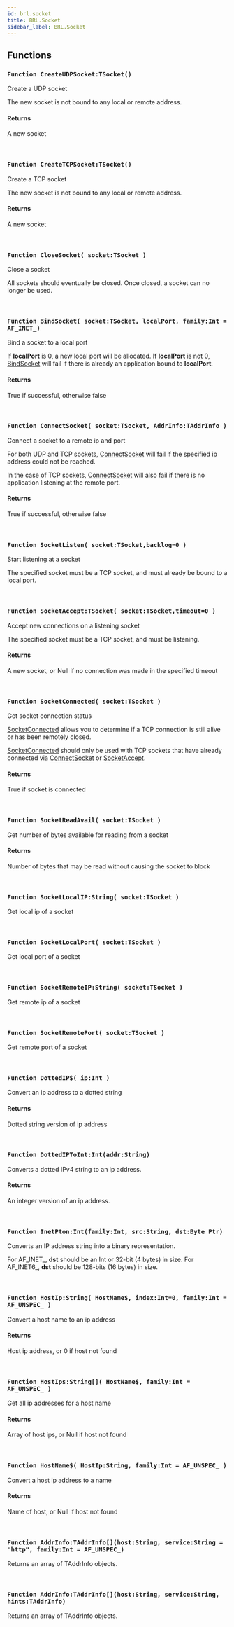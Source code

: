 ```yaml
---
id: brl.socket
title: BRL.Socket
sidebar_label: BRL.Socket
---
```



## Functions

### `Function CreateUDPSocket:TSocket()`

Create a UDP socket


The new socket is not bound to any local or remote address.


#### Returns
A new socket


<br/>

### `Function CreateTCPSocket:TSocket()`

Create a TCP socket


The new socket is not bound to any local or remote address.


#### Returns
A new socket


<br/>

### `Function CloseSocket( socket:TSocket )`

Close a socket


All sockets should eventually be closed. Once closed, a socket can no longer
be used.


<br/>

### `Function BindSocket( socket:TSocket, localPort, family:Int = AF_INET_)`

Bind a socket to a local port


If <b>localPort</b> is 0, a new local port will be allocated. If <b>localPort</b> is not 0,
[BindSocket](../../brl/brl.socket/#function-bindsocket-sockettsocket-localport-familyint-afinet) will fail if there is already an application bound to <b>localPort</b>.


#### Returns
True if successful, otherwise false


<br/>

### `Function ConnectSocket( socket:TSocket, AddrInfo:TAddrInfo )`

Connect a socket to a remote ip and port


For both UDP and TCP sockets, [ConnectSocket](../../brl/brl.socket/#function-connectsocket-sockettsocket-addrinfotaddrinfo-) will fail if the specified
ip address could not be reached.

In the case of TCP sockets, [ConnectSocket](../../brl/brl.socket/#function-connectsocket-sockettsocket-addrinfotaddrinfo-) will also fail if there is
no application listening at the remote port.


#### Returns
True if successful, otherwise false


<br/>

### `Function SocketListen( socket:TSocket,backlog=0 )`

Start listening at a socket


The specified socket must be a TCP socket, and must already be bound to a local port.


<br/>

### `Function SocketAccept:TSocket( socket:TSocket,timeout=0 )`

Accept new connections on a listening socket


The specified socket must be a TCP socket, and must be listening.


#### Returns
A new socket, or Null if no connection was made in the specified timeout


<br/>

### `Function SocketConnected( socket:TSocket )`

Get socket connection status


[SocketConnected](../../brl/brl.socket/#function-socketconnected-sockettsocket-) allows you to determine if a TCP connection is still
alive or has been remotely closed.

[SocketConnected](../../brl/brl.socket/#function-socketconnected-sockettsocket-) should only be used with TCP sockets that have already
connected via [ConnectSocket](../../brl/brl.socket/#function-connectsocket-sockettsocket-addrinfotaddrinfo-) or [SocketAccept](../../brl/brl.socket/#function-socketaccepttsocket-sockettsockettimeout0-).


#### Returns
True if socket is connected


<br/>

### `Function SocketReadAvail( socket:TSocket )`

Get number of bytes available for reading from a socket

#### Returns
Number of bytes that may be read without causing the socket to block


<br/>

### `Function SocketLocalIP:String( socket:TSocket )`

Get local ip of a socket

<br/>

### `Function SocketLocalPort( socket:TSocket )`

Get local port of a socket

<br/>

### `Function SocketRemoteIP:String( socket:TSocket )`

Get remote ip of a socket

<br/>

### `Function SocketRemotePort( socket:TSocket )`

Get remote port of a socket

<br/>

### `Function DottedIP$( ip:Int )`

Convert an ip address to a dotted string

#### Returns
Dotted string version of ip address


<br/>

### `Function DottedIPToInt:Int(addr:String)`

Converts a dotted IPv4 string to an ip address.

#### Returns
An integer version of an ip address.


<br/>

### `Function InetPton:Int(family:Int, src:String, dst:Byte Ptr)`

Converts an IP address string into a binary representation.

For AF_INET_, <b>dst</b> should be an Int or 32-bit (4 bytes) in size.
For AF_INET6_, <b>dst</b> should be 128-bits (16 bytes) in size.


<br/>

### `Function HostIp:String( HostName$, index:Int=0, family:Int = AF_UNSPEC_ )`

Convert a host name to an ip address

#### Returns
Host ip address, or 0 if host not found


<br/>

### `Function HostIps:String[]( HostName$, family:Int = AF_UNSPEC_ )`

Get all ip addresses for a host name

#### Returns
Array of host ips, or Null if host not found


<br/>

### `Function HostName$( HostIp:String, family:Int = AF_UNSPEC_ )`

Convert a host ip address to a name

#### Returns
Name of host, or Null if host not found


<br/>

### `Function AddrInfo:TAddrInfo[](host:String, service:String = "http", family:Int = AF_UNSPEC_)`

Returns an array of TAddrInfo objects.

<br/>

### `Function AddrInfo:TAddrInfo[](host:String, service:String, hints:TAddrInfo)`

Returns an array of TAddrInfo objects.

<br/>

